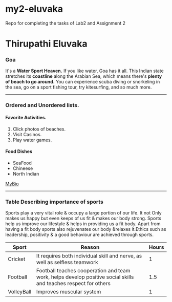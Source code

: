 # my2-eluvaka
Repo for completing the tasks of Lab2 and Assignment 2

# Thirupathi Eluvaka
### Goa
It's a **Water Sport Heaven.** If you like water, Goa has it all. This Indian state stretches its **coastline** along the Arabian Sea, which means there's **plenty of beach to go around.** You can experience scuba diving or snorkeling in the sea, go on a sport fishing tour, try kitesurfing, and so much more.

***
### Ordered and Unordered lists.
#### Favorite Activities.
1. Click photos of beaches.
2. Visit Casinos.
3. Play water games.

#### Food Dishes
* SeaFood
* Chineese
* North Indian

[MyBio](/MyStats.md)

***
### Table Describing importance of sports

Sports play a very vital role & occupy a large portion of our life. It not Only makes us happy but even keeps of us fit & makes our body strong. Sports help us improve our lifestyle & helps in providing us a fit body. Apart from having a fit body sports also rejuvenates our body &relaxes it.Ethics such as leadership, positivity & a good behaviour are achieved through sports.

|Sport|Reason|Hours|
|---|---|---|
|Cricket| It requires both individual skill and nerve, as well as selfless teamwork|1|
|Football|Football teaches cooperation and team work, helps develop positive social skills and teaches respect for others| 1.5|
|VolleyBall|Improves muscular system|1|
